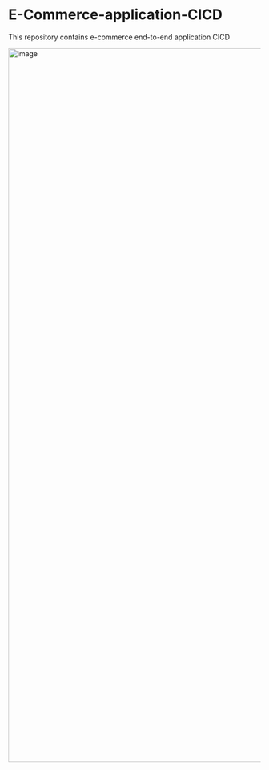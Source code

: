 
# E-Commerce-application-CICD
This repository contains e-commerce end-to-end application CICD

<img width="2548" height="1424" alt="image" src="https://github.com/user-attachments/assets/9da9d32f-3f2b-4164-bb22-67493846fce1" />


